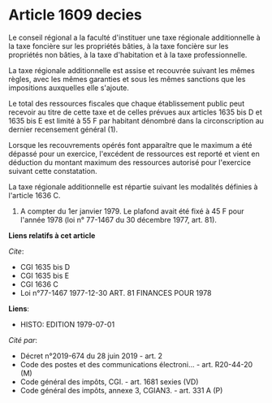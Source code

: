 # Article 1609 decies

Le conseil régional a la faculté d'instituer une taxe régionale additionnelle à la taxe foncière sur les propriétés bâties, à
la taxe foncière sur les propriétés non bâties, à la taxe d'habitation et à la taxe professionnelle.

La taxe régionale additionnelle est assise et recouvrée suivant les mêmes règles, avec les mêmes garanties et sous les mêmes
sanctions que les impositions auxquelles elle s'ajoute.

Le total des ressources fiscales que chaque établissement public peut recevoir au titre de cette taxe et de celles prévues
aux articles 1635 bis D et 1635 bis E est limité à 55 F par habitant dénombré dans la circonscription au dernier recensement
général (1).

Lorsque les recouvrements opérés font apparaître que le maximum a été dépassé pour un exercice, l'excédent de ressources est
reporté et vient en déduction du montant maximum des ressources autorisé pour l'exercice suivant cette constatation.

La taxe régionale additionnelle est répartie suivant les modalités définies à l'article 1636 C.

1) A compter du 1er janvier 1979. Le plafond avait été fixé à 45 F pour l'année 1978 (loi n° 77-1467 du 30 décembre 1977,
art. 81).

**Liens relatifs à cet article**

_Cite_:

  - CGI 1635 bis D
  - CGI 1635 bis E
  - CGI 1636 C
  - Loi n°77-1467 1977-12-30 ART. 81 FINANCES POUR 1978

**Liens**:

  - HISTO: EDITION 1979-07-01

_Cité par_:

  - Décret n°2019-674 du 28 juin 2019 - art. 2
  - Code des postes et des communications électroni... - art. R20-44-20 (M)
  - Code général des impôts, CGI. - art. 1681 sexies (VD)
  - Code général des impôts, annexe 3, CGIAN3. - art. 331 A (P)
